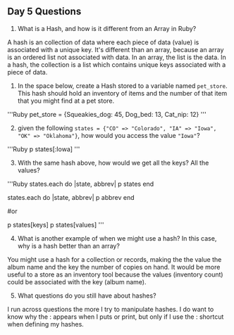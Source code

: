 ## Day 5 Questions

1. What is a Hash, and how is it different from an Array in Ruby?

A hash is an collection of data where each piece of data (value) is associated with a unique key. It's different than an array, because an array is an ordered list not associated with data.  In an array, the list is the data. In a hash, the collection is a list which contains unique keys associated with a piece of data.

1. In the space below, create a Hash stored to a variable named `pet_store`.  This hash should hold an inventory of items and the number of that item that you might find at a pet store.

'''Ruby
pet_store = {Squeakies_dog: 45, Dog_bed: 13, Cat_nip: 12}
'''

2. given the following `states = {"CO" => "Colorado", "IA" => "Iowa", "OK" => "Oklahoma"}`, how would you access the value `"Iowa"`?

'''Ruby
p states[:Iowa]
'''

3. With the same hash above, how would we get all the keys?  All the values?

'''Ruby
states.each do |state, abbrev|
  p states
end

states.each do |state, abbrev|
  p abbrev
end

#or

p states[keys]
p states[values]
'''

4. What is another example of when we might use a hash?  In this case, why is a hash better than an array?

You might use a hash for a collection or records, making the the value the album name and the key the number of copies on hand.  It would be more useful to a store as an inventory tool because the values (inventory count) could be associated with the key (album name).

5. What questions do you still have about hashes?

I run across questions the more I try to manipulate hashes.  I do want to know why the : appears when I puts or print, but only if I use the : shortcut when defining my hashes.
